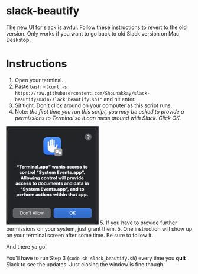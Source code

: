 # slack-beautify
The new UI for slack is awful. Follow these instructions to revert to the old version.
Only works if you want to go back to old Slack version on Mac Deskstop.

# Instructions
1. Open your terminal.
2. Paste `bash <(curl -s https://raw.githubusercontent.com/ShounakRay/slack-beautify/main/slack_beautify.sh)"` and hit enter.
3. Sit tight. Don't click around on your computer as this script runs.
4. Note: *the first time you run this script, you may be asked to provide a permissions to Terminal so it can mess around with Slack. Click OK.*
<img src="permission.png?raw=true" width="250">
5. If you have to provide further permissions on your system, just grant them.
5. One instruction will show up on your terminal screen after some time. Be sure to follow it.

And there ya go!

You'll have to run Step 3 (`sudo sh slack_beautify.sh`) every time you **quit** Slack to see the updates.
Just closing the window is fine though.
